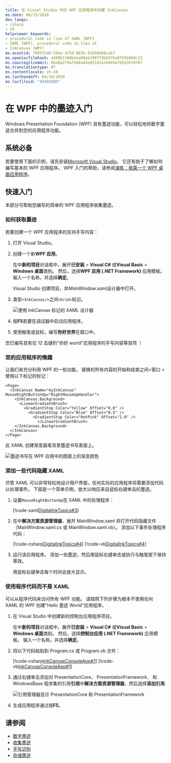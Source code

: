 ```yaml
---
title: 在 Visual Studio 中的 WPF 应用程序中创建 InkCanvas
ms.date: 08/15/2018
dev_langs:
- csharp
- vb
helpviewer_keywords:
- procedural code in lieu of XAML [WPF]
- XAML [WPF], procedural code in lieu of
- InkCanvas (WPF)
ms.assetid: 760332dd-594a-475d-865b-01659db8cab7
ms.openlocfilehash: 4309b1108b2ea96eb298ff3bb876a0f63b80dc32
ms.sourcegitcommit: 0be8a279af6d8a43e03141e349d3efd5d35f8767
ms.translationtype: HT
ms.contentlocale: zh-CN
ms.lasthandoff: 04/18/2019
ms.locfileid: "59343585"
---
```

# <a name="get-started-with-ink-in-wpf"></a>在 WPF 中的墨迹入门

Windows Presentation Foundation (WPF) 具有墨迹功能，可以轻松地将数字墨迹合并到您的应用程序功能。

## <a name="prerequisites"></a>系统必备

若要使用下面的示例，请先安装[Microsoft Visual Studio](https://visualstudio.microsoft.com/downloads/?utm_medium=microsoft&utm_source=docs.microsoft.com&utm_campaign=inline+link&utm_content=download+vs2019)。 它还有助于了解如何编写基本的 WPF 应用程序。 WPF 入门的帮助，请参阅[演练：我第一个 WPF 桌面应用程序](../getting-started/walkthrough-my-first-wpf-desktop-application.md)。

## <a name="quick-start"></a>快速入门

本部分可帮助您编写的简单的 WPF 应用程序收集墨迹。

### <a name="got-ink"></a>如何获取墨迹

若要创建一个 WPF 应用程序的支持手写内容：

1. 打开 Visual Studio。

2. 创建一个新**WPF 应用**。

   在中**新的项目**对话框中，展开**已安装** > **Visual C#** 或**Visual Basic**  >  **Windows 桌面**类别。 然后，选择**WPF 应用 (.NET Framework)** 应用模板。 输入一个名称，并选择**确定**。

   Visual Studio 创建项目，并*MainWindow.xaml*设计器中打开。

3. 类型`<InkCanvas/>`之间`<Grid>`标记。

   ![使用 InkCanvas 标记的 XAML 设计器](./media/getting-started-with-ink/inkcanvas-xaml.png)

4. 按**F5**若要在调试器中启动应用程序。

5. 使用触笔或鼠标，编写**你好世界**在窗口中。

您已编写具有仅 12 击键的"你好 world"应用程序的手写内容等效项 ！

### <a name="spice-up-your-app"></a>您的应用程序的情趣

让我们来充分利用 WPF 的一些功能。 替换的所有内容的开始和结束之间\<窗口 > 使用以下标记的标记：

```xaml
<Page>
  <InkCanvas Name="myInkCanvas" MouseRightButtonUp="RightMouseUpHandler">
    <InkCanvas.Background>
      <LinearGradientBrush>
        <GradientStop Color="Yellow" Offset="0.0" />
          <GradientStop Color="Blue" Offset="0.5" />
            <GradientStop Color="HotPink" Offset="1.0" />
              </LinearGradientBrush>
    </InkCanvas.Background>
  </InkCanvas>
</Page>
```

此 XAML 创建渐变画笔背景墨迹书写表面上。

![墨迹书写在 WPF 应用中的图面上的渐变颜色](./media/getting-started-with-ink/gradient-colors.png)

### <a name="add-some-code-behind-the-xaml"></a>添加一些代码隐藏 XAML

尽管 XAML 可以非常轻松地设计用户界面，任何实际的应用程序将需要添加代码以处理事件。 下面是一个简单示例，放大以响应来自鼠标右键单击的墨迹。

1. 设置`MouseRightButtonUp`在 XAML 中的处理程序：

   [!code-xaml[DigitalInkTopics#3](~/samples/snippets/csharp/VS_Snippets_Wpf/DigitalInkTopics/CSharp/Window2.xaml#3)]

1. 在中**解决方案资源管理器**，展开 MainWindow.xaml 并打开代码隐藏文件 （MainWindow.xaml.cs 或 MainWindow.xaml.vb）。 添加以下事件处理程序代码：

   [!code-csharp[DigitalInkTopics#4](~/samples/snippets/csharp/VS_Snippets_Wpf/DigitalInkTopics/CSharp/Window2.xaml.cs#4)]
   [!code-vb[DigitalInkTopics#4](~/samples/snippets/visualbasic/VS_Snippets_Wpf/DigitalInkTopics/VisualBasic/Window2.xaml.vb#4)]

1. 运行该应用程序。 添加一些墨迹，然后用鼠标右键单击或执行与触笔按下保持等效。

   用鼠标右键单击每个时间会放大显示。

### <a name="use-procedural-code-instead-of-xaml"></a>使用程序代码而不是 XAML

可以从程序代码来访问所有 WPF 功能。 请按照下列步骤为根本不使用任何 XAML 的 WPF 创建"Hello 墨迹 World"应用程序。

1. 在 Visual Studio 中创建新的控制台应用程序项目。

   在中**新的项目**对话框中，展开**已安装** > **Visual C#** 或**Visual Basic**  >  **Windows 桌面**类别。 然后，选择**控制台应用 (.NET Framework)** 应用模板。 输入一个名称，并选择**确定**。

1. 将以下代码粘贴到 Program.cs 或 Program.vb 文件：

   [!code-csharp[InkCanvasConsoleApp#1](~/samples/snippets/csharp/VS_Snippets_Wpf/InkCanvasConsoleApp/CSharp/Program.cs#1)]
   [!code-vb[InkCanvasConsoleApp#1](~/samples/snippets/visualbasic/VS_Snippets_Wpf/InkCanvasConsoleApp/VisualBasic/Module1.vb#1)]

1. 通过右键单击添加对 PresentationCore、 PresentationFramework、 和 WindowsBase 程序集的引用**引用**中**解决方案资源管理器**，然后选择**添加引用**.

   ![引用管理器显示 PresentationCore 和 PresentationFramework](./media/getting-started-with-ink/references.png)

1. 生成应用程序通过按**F5**。

## <a name="see-also"></a>请参阅

- [数字墨迹](digital-ink.md)
- [收集墨迹](collecting-ink.md)
- [手写识别](handwriting-recognition.md)
- [存储墨迹](storing-ink.md)
